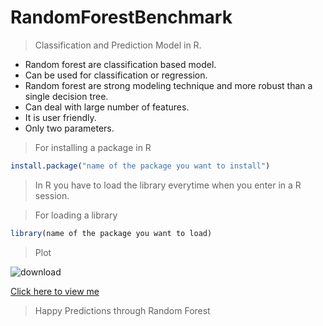 # RandomForestBenchmark
> Classification and Prediction Model in R.
* Random forest are classification based model.
* Can be used for classification or regression.
* Random forest are strong modeling technique and more robust than a single decision tree.
* Can deal with large number of features.
* It is user friendly.
* Only two parameters. 

> For installing  a package in R
```R
install.package("name of the package you want to install")
```
> In R you have to load the library everytime when you enter in a R session.

> For  loading a library

```R
library(name of the package you want to load)
```

> Plot 

![download](https://user-images.githubusercontent.com/30586187/86515206-008ce800-be35-11ea-82c3-d4820a7fc0ec.png)

[Click here to view me](https://user-images.githubusercontent.com/30586187/86515206-008ce800-be35-11ea-82c3-d4820a7fc0ec.png)

> Happy Predictions through Random Forest
